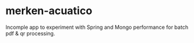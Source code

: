 merken-acuatico
===============

Incomple app to experiment with Spring and Mongo performance for batch pdf & qr processing.
